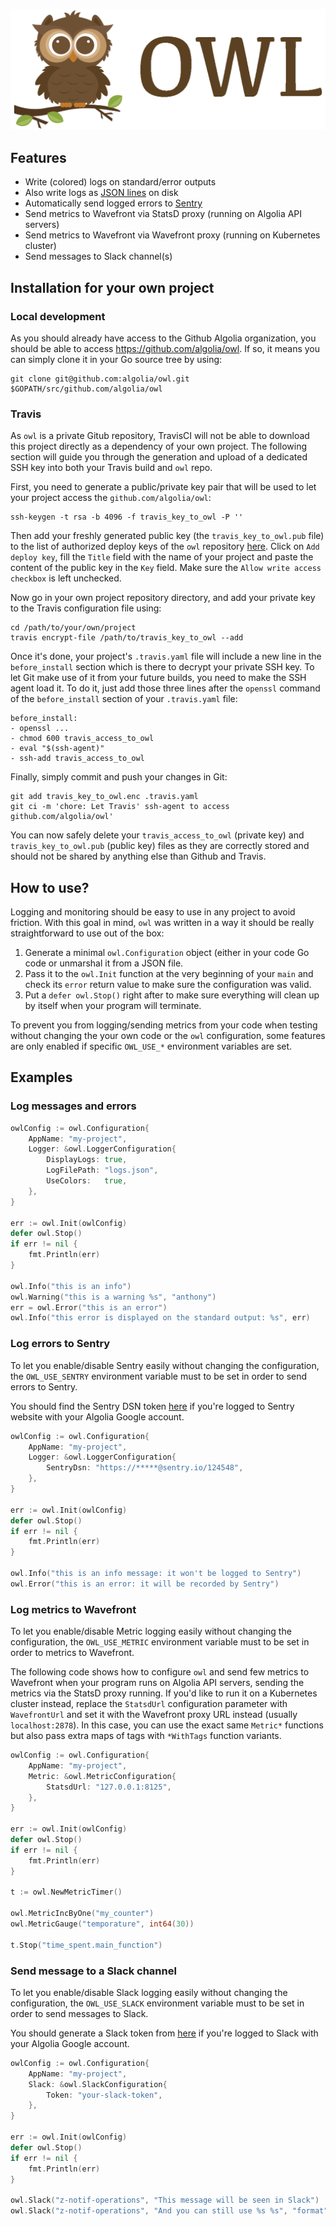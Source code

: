 ![owl logo](https://raw.githubusercontent.com/algolia/owl/master/owl.png?token=AC-ItxuzISrqgsEX_VHR3ghHWUaMnKJ5ks5ZY2-fwA%3D%3D)

## Features

- Write (colored) logs on standard/error outputs
- Also write logs as [JSON lines](http://jsonlines.org/) on disk
- Automatically send logged errors to [Sentry](https://sentry.io/)
- Send metrics to Wavefront via StatsD proxy (running on Algolia API servers)
- Send metrics to Wavefront via Wavefront proxy (running on Kubernetes cluster)
- Send messages to Slack channel(s)

## Installation for your own project

### Local development

As you should already have access to the Github Algolia organization, you
should be able to access https://github.com/algolia/owl. If so, it means you
can simply clone it in your Go source tree by using:

```
git clone git@github.com:algolia/owl.git $GOPATH/src/github.com/algolia/owl
```

### Travis

As `owl` is a private Gitub repository, TravisCI will not be able to download
this project directly as a dependency of your own project. The following
section will guide you through the generation and upload of a dedicated SSH key
into both your Travis build and `owl` repo.


First, you need to generate a public/private key pair that will be used to let
your project access the `github.com/algolia/owl`:

```
ssh-keygen -t rsa -b 4096 -f travis_key_to_owl -P ''
```

Then add your freshly generated public key (the `travis_key_to_owl.pub`
file) to the list of authorized deploy keys of the `owl` repository
[here](https://github.com/algolia/owl/settings/keys). Click on `Add deploy
key`, fill the `Title` field with the name of your project and paste the
content of the public key in the `Key` field. Make sure the `Allow write access
checkbox` is left unchecked.

Now go in your own project repository directory, and add your private key to
the Travis configuration file using:

```
cd /path/to/your/own/project
travis encrypt-file /path/to/travis_key_to_owl --add
```

Once it's done, your project's `.travis.yaml` file will include a new line in
the `before_install` section which is there to decrypt your private SSH key. To
let Git make use of it from your future builds, you need to make the SSH agent
load it. To do it, just add those three lines after the `openssl` command of
the `before_install` section of your `.travis.yaml` file:

```
before_install:
- openssl ...
- chmod 600 travis_access_to_owl
- eval "$(ssh-agent)"
- ssh-add travis_access_to_owl
```

Finally, simply commit and push your changes in Git:

```
git add travis_key_to_owl.enc .travis.yaml
git ci -m 'chore: Let Travis' ssh-agent to access github.com/algolia/owl'
```

You can now safely delete your `travis_access_to_owl` (private key) and
`travis_key_to_owl.pub` (public key) files as they are correctly stored and
should not be shared by anything else than Github and Travis.

## How to use?

Logging and monitoring should be easy to use in any project to avoid friction.
With this goal in mind, `owl` was written in a way it should be really
straightforward to use out of the box:

1. Generate a minimal `owl.Configuration` object (either in your code Go code
   or unmarshal it from a JSON file.
2. Pass it to the `owl.Init` function at the very beginning of your `main` and
   check its `error` return value to make sure the configuration was valid.
3. Put a `defer owl.Stop()` right after to make sure everything will clean up
   by itself when your program will terminate.

To prevent you from logging/sending metrics from your code when testing without
changing the your own code or the `owl` configuration, some features are only
enabled if specific `OWL_USE_*` environment variables are set.

## Examples

### Log messages and errors

```go
owlConfig := owl.Configuration{
	AppName: "my-project",
	Logger: &owl.LoggerConfiguration{
		DisplayLogs: true,
		LogFilePath: "logs.json",
		UseColors:   true,
	},
}

err := owl.Init(owlConfig)
defer owl.Stop()
if err != nil {
	fmt.Println(err)
}

owl.Info("this is an info")
owl.Warning("this is a warning %s", "anthony")
err = owl.Error("this is an error")
owl.Info("this error is displayed on the standard output: %s", err)
```

### Log errors to Sentry

To let you enable/disable Sentry easily without changing the configuration, the
`OWL_USE_SENTRY` environment variable must to be set in order to send errors to
Sentry.

You should find the Sentry DSN token [here](https://docs.sentry.io/clients/go/)
if you're logged to Sentry website with your Algolia Google account.

```go
owlConfig := owl.Configuration{
	AppName: "my-project",
	Logger: &owl.LoggerConfiguration{
		SentryDsn: "https://*****@sentry.io/124548",
	},
}

err := owl.Init(owlConfig)
defer owl.Stop()
if err != nil {
	fmt.Println(err)
}

owl.Info("this is an info message: it won't be logged to Sentry")
owl.Error("this is an error: it will be recorded by Sentry")
```

### Log metrics to Wavefront

To let you enable/disable Metric logging easily without changing the
configuration, the `OWL_USE_METRIC` environment variable must to be set in
order to metrics to Wavefront.

The following code shows how to configure `owl` and send few metrics to
Wavefront when your program runs on Algolia API servers, sending the metrics
via the StatsD proxy running. If you'd like to run it on a Kubernetes cluster
instead, replace the `StatsdUrl` configuration parameter with `WavefrontUrl`
and set it with the Wavefront proxy URL instead (usually `localhost:2878`). In
this case, you can use the exact same `Metric*` functions but also pass extra
maps of tags with `*WithTags` function variants.

```go
owlConfig := owl.Configuration{
	AppName: "my-project",
	Metric: &owl.MetricConfiguration{
		StatsdUrl: "127.0.0.1:8125",
	},
}

err := owl.Init(owlConfig)
defer owl.Stop()
if err != nil {
	fmt.Println(err)
}

t := owl.NewMetricTimer()

owl.MetricIncByOne("my_counter")
owl.MetricGauge("temporature", int64(30))

t.Stop("time_spent.main_function")
```

### Send message to a Slack channel

To let you enable/disable Slack logging easily without changing the
configuration, the `OWL_USE_SLACK` environment variable must to be set in
order to send messages to Slack.

You should generate a Slack token from [here](https://api.slack.com/tokens) if
you're logged to Slack with your Algolia Google account.

```go
owlConfig := owl.Configuration{
	AppName: "my-project",
	Slack: &owl.SlackConfiguration{
		Token: "your-slack-token",
	},
}

err := owl.Init(owlConfig)
defer owl.Stop()
if err != nil {
	fmt.Println(err)
}

owl.Slack("z-notif-operations", "This message will be seen in Slack")
owl.Slack("z-notif-operations", "And you can still use %s %s", "format", "strings")
```
